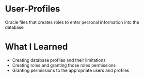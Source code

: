 # User-Profiles
Oracle files that creates roles to enter personal information into the database

# What I Learned
* Creating database profiles and their limitations
* Creating roles and granting those roles permissions
* Granting permissions to the appropriate users and profiles

